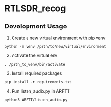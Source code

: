 # RTLSDR_recog

## Development Usage
1. Create a new virtual environment with pip venv
```
python -m venv /path/to/new/virtual/environment
```
2. Activate the virtual env
```
. /path_to_venv/bin/activate
```
3. Install required packages
```
pip install -r requirements.txt
```
4. Run listen_audio.py in ARFTT
```
python3 ARFTT/listen_audio.py 
```
